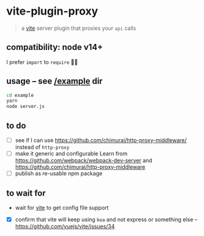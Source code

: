 # vite-plugin-proxy

> a [vite](https://github.com/vuejs/vite) server plugin that proxies your `api` calls

## compatibility: node v14+

I prefer `import` to `require` 🤷‍♂️

## usage – see [/example](/example) dir

```sh
cd example
yarn
node server.js
```

## to do

- [ ] see if I can use https://github.com/chimurai/http-proxy-middleware/ instead of `http-proxy`
- [ ] make it generic and configurable
  Learn from https://github.com/webpack/webpack-dev-server and https://github.com/chimurai/http-proxy-middleware
- [ ] publish as re-usable npm package

## to wait for

- wait for [vite](https://github.com/vuejs/vite#todos) to get config file support
- [x] confirm that vite will keep using `koa` and not express or something else – https://github.com/vuejs/vite/issues/34
